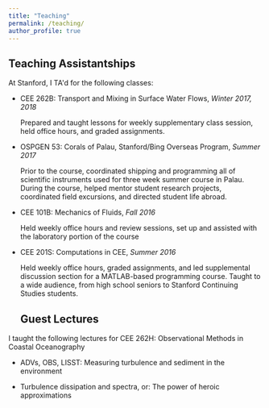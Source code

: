 ```yaml
---
title: "Teaching"
permalink: /teaching/
author_profile: true
---
```


## Teaching Assistantships 

At Stanford, I TA'd for the following classes:

* CEE 262B: Transport and Mixing in Surface Water Flows, *Winter 2017, 2018*

  Prepared and taught lessons for weekly supplementary class session, held office hours,
  and graded assignments.

* OSPGEN 53: Corals of Palau, Stanford/Bing Overseas Program, *Summer 2017*

  Prior to the course, coordinated shipping and programming all of scientific instruments
  used for three week summer course in Palau. During the course, helped mentor student research projects, coordinated field excursions, and directed student life abroad.

* CEE 101B: Mechanics of Fluids, *Fall 2016*

  Held weekly office hours and review sessions, set up and assisted with the laboratory portion of the course

* CEE 201S: Computations in CEE, *Summer 2016*

  Held weekly office hours, graded assignments, and led supplemental discussion section for a MATLAB-based programming course. Taught to a wide audience, from high school seniors to Stanford Continuing Studies students.

  ## Guest Lectures

I taught the following lectures for CEE 262H: Observational Methods in Coastal Oceanography

* ADVs, OBS, LISST: Measuring turbulence and sediment in the environment

* Turbulence dissipation and spectra, or: The power of heroic approximations
